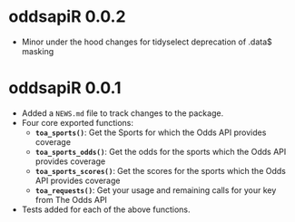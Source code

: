 # oddsapiR 0.0.2
- Minor under the hood changes for tidyselect deprecation of .data$ masking

# oddsapiR 0.0.1

* Added a `NEWS.md` file to track changes to the package.
* Four core exported functions:
  - **```toa_sports()```**: Get the Sports for which the Odds API provides coverage
  - **```toa_sports_odds()```**: Get the odds for the sports which the Odds API provides coverage
  - **```toa_sports_scores()```**: Get the scores for the sports which the Odds API provides coverage
  - **```toa_requests()```**: Get your usage and remaining calls for your key from The Odds API
* Tests added for each of the above functions.


